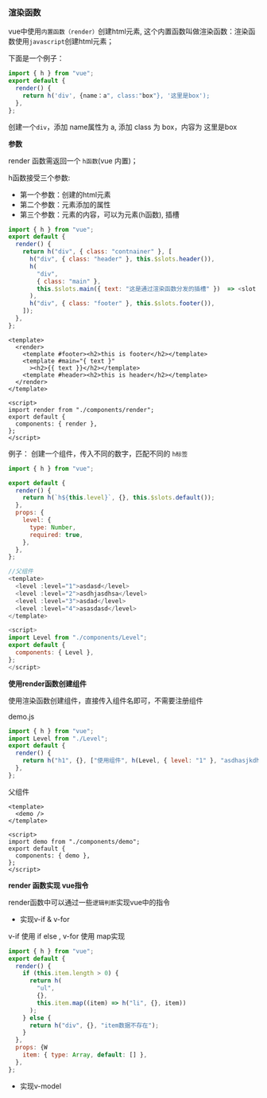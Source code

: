 ### 渲染函数

vue中使用`内置函数（render）`创建html元素, 这个内置函数叫做渲染函数：渲染函数使用`javascript`创建html元素；

下面是一个例子：

```js
import { h } from "vue";
export default {
  render() {
    return h('div', {name：a", class:"box"}, '这里是box');
  },
};

```

创建一个`div`，添加 name属性为 a, 添加 class 为 box，内容为 这里是box

**参数**

render 函数需返回一个 `h函数`(vue 内置)；

h函数接受三个参数:

* 第一个参数：创建的html元素
* 第二个参数：元素添加的属性
* 第三个参数：元素的内容，可以为元素(h函数),  插槽

```js
import { h } from "vue";
export default {
  render() {
    return h("div", { class: "contnainer" }, [
      h("div", { class: "header" }, this.$slots.header()),
      h(
        "div",
        { class: "main" },
        this.$slots.main({ text: "这是通过渲染函数分发的插槽" })  => <slot text="这是通过渲染函数分发的插槽"></slot>
      ),
      h("div", { class: "footer" }, this.$slots.footer()),
    ]);
  },
};

```

```vue
<template>
  <render>
    <template #footer><h2>this is footer</h2></template>
    <template #main="{ text }"
      ><h2>{{ text }}</h2></template>
    <template #header><h2>this is header</h2></template>
  </render>
</template>

<script>
import render from "./components/render";
export default {
  components: { render },
};
</script>
```

例子： 创建一个组件，传入不同的数字，匹配不同的 `h标签`

```js
import { h } from "vue";

export default {
  render() {
    return h(`h${this.level}`, {}, this.$slots.default());
  },
  props: {
    level: {
      type: Number,
      required: true,
    },
  },
};

//父组件
<template>
  <level :level="1">asdasd</level>
  <level :level="2">asdhjasdhsa</level>
  <level :level="3">asdad</level>
  <level :level="4">asasdasd</level>
</template>

<script>
import Level from "./components/Level";
export default {
  components: { Level },
};
</script>
```



**使用render函数创建组件**

使用渲染函数创建组件，直接传入组件名即可，不需要注册组件

demo.js

```js
import { h } from "vue";
import Level from "./Level";
export default {
  render() {
    return h("h1", {}, ["使用组件", h(Level, { level: "1" }, "asdhasjkdh")]);
  },
};

```

父组件

```vue
<template>
  <demo />
</template>

<script>
import demo from "./components/demo";
export default {
  components: { demo },
};
</script>
```



**render 函数实现 vue指令**

render函数中可以通过一些`逻辑判断`实现vue中的指令

* 实现v-if & v-for

v-if 使用 if else , v-for 使用 map实现

```js
import { h } from "vue";
export default {
  render() {
    if (this.item.length > 0) {
      return h(
        "ul",
        {},
        this.item.map((item) => h("li", {}, item))
      );
    } else {
      return h("div", {}, "item数据不存在");
    }
  },
  props: {W
    item: { type: Array, default: [] },
  },
};
```

* 实现v-model 

